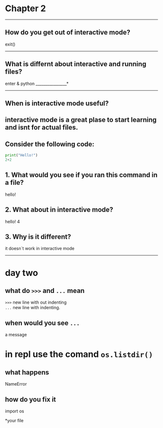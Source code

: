 # Chapter 2

---

## How do you get out of interactive mode?

exit()

---

## What is differnt about interactive and running files?

enter & python ________________*

---

## When is interactive mode useful?
interactive mode is a great plase to start learning and isnt for actual files.
---

## Consider the following code:

```python
print("Hello!")
2+2
```

## 1. What would you see if you ran this command in a file?
hello!
## 2. What about in interactive mode?
hello!
4
## 3. Why is it different?
it doesn`t work in interactive mode


---

# day two

## what do `>>>` and `...` mean
`>>>` new line with out indenting  
`...` new line with indenting.  
  
## when would you see `...`
a message
  
# in repl use the comand `os.listdir()`
  
## what happens  
NameError

## how do you fix it  
import os
  
  
  
  
  
  
  
  
  
  
  
  
  
  
*your file
